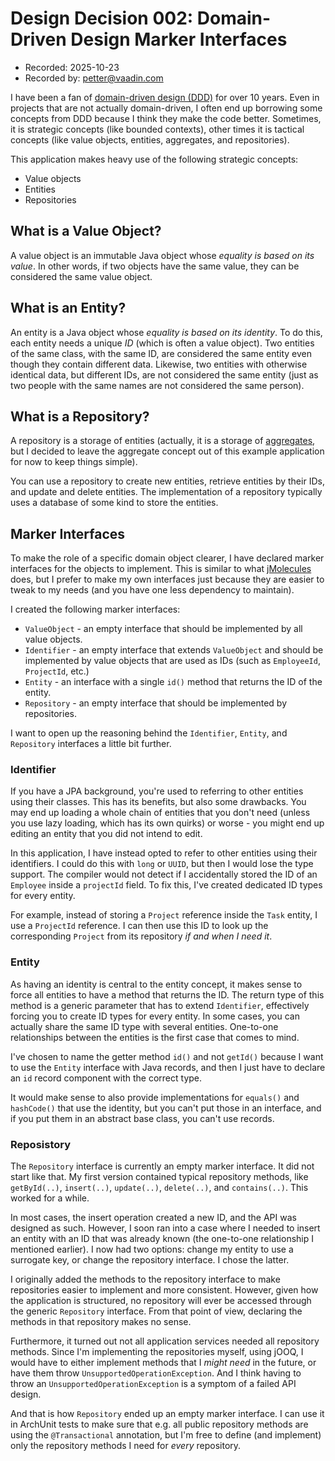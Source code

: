 # Design Decision 002: Domain-Driven Design Marker Interfaces

* Recorded: 2025-10-23
* Recorded by: <petter@vaadin.com>

I have been a fan of [domain-driven design (DDD)](https://martinfowler.com/bliki/DomainDrivenDesign.html) for over 10
years. Even in projects that are not actually domain-driven, I often end up borrowing some concepts from DDD because
I think they make the code better. Sometimes, it is strategic concepts (like bounded contexts), other times it is
tactical concepts (like value objects, entities, aggregates, and repositories).

This application makes heavy use of the following strategic concepts:

* Value objects
* Entities
* Repositories

## What is a Value Object?

A value object is an immutable Java object whose *equality is based on its value*. In other words, if two objects have
the same value, they can be considered the same value object.

## What is an Entity?

An entity is a Java object whose *equality is based on its identity*. To do this, each entity needs a unique
*ID* (which is often a value object). Two entities of the same class, with the same ID, are considered the same entity
even though they contain different data. Likewise, two entities with otherwise identical data, but different IDs, are
not considered the same entity (just as two people with the same names are not considered the same person).

## What is a Repository?

A repository is a storage of entities (actually, it is a storage of
[aggregates](https://martinfowler.com/bliki/DDD_Aggregate.html), but I decided to leave the aggregate concept out of
this example application for now to keep things simple).

You can use a repository to create new entities, retrieve entities by their IDs, and update and delete entities. The
implementation of a repository typically uses a database of some kind to store the entities.

## Marker Interfaces

To make the role of a specific domain object clearer, I have declared marker interfaces for the objects to implement.
This is similar to what [jMolecules](https://github.com/xmolecules/jmolecules) does, but I prefer to make my own
interfaces just because they are easier to tweak to my needs (and you have one less dependency to maintain).

I created the following marker interfaces:

* `ValueObject` - an empty interface that should be implemented by all value objects.
* `Identifier` - an empty interface that extends `ValueObject` and should be implemented by value objects that are used
  as IDs (such as `EmployeeId`, `ProjectId`, etc.)
* `Entity` - an interface with a single `id()` method that returns the ID of the entity.
* `Repository` - an empty interface that should be implemented by repositories.

I want to open up the reasoning behind the `Identifier`, `Entity`, and `Repository` interfaces a little bit further.

### Identifier

If you have a JPA background, you're used to referring to other entities using their classes. This has its benefits,
but also some drawbacks. You may end up loading a whole chain of entities that you don't need (unless you use lazy
loading, which has its own quirks) or worse - you might end up editing an entity that you did not intend to edit.

In this application, I have instead opted to refer to other entities using their identifiers. I could do this with
`long` or `UUID`, but then I would lose the type support. The compiler would not detect if I accidentally stored the
ID of an `Employee` inside a `projectId` field. To fix this, I've created dedicated ID types for every entity.

For example, instead of storing a `Project` reference inside the `Task` entity, I use a `ProjectId` reference. I can
then use this ID to look up the corresponding `Project` from its repository *if and when I need it*.

### Entity

As having an identity is central to the entity concept, it makes sense to force all entities to have a method that
returns the ID. The return type of this method is a generic parameter that has to extend `Identifier`, effectively
forcing you to create ID types for every entity. In some cases, you can actually share the same ID type with several
entities. One-to-one relationships between the entities is the first case that comes to mind.

I've chosen to name the getter method `id()` and not `getId()` because I want to use the `Entity` interface with Java
records, and then I just have to declare an `id` record component with the correct type.

It would make sense to also provide implementations for `equals()` and `hashCode()` that use the identity, but you
can't put those in an interface, and if you put them in an abstract base class, you can't use records.

### Reposistory

The `Repository` interface is currently an empty marker interface. It did not start like that. My first version
contained typical repository methods, like `getById(..)`, `insert(..)`, `update(..)`, `delete(..)`, and `contains(..)`.
This worked for a while.

In most cases, the insert operation created a new ID, and the API was designed as such. However, I soon ran into a case
where I needed to insert an entity with an ID that was already known (the one-to-one relationship I mentioned earlier).
I now had two options: change my entity to use a surrogate key, or change the repository interface. I chose the latter.

I originally added the methods to the repository interface to make repositories easier to implement and more consistent.
However, given how the application is structured, no repository will ever be accessed through the generic `Repository`
interface. From that point of view, declaring the methods in that repository makes no sense.

Furthermore, it turned out not all application services needed all repository methods. Since I'm implementing the
repositories myself, using jOOQ, I would have to either implement methods that I *might need* in the future, or have
them throw `UnsupportedOperationException`. And I think having to throw an `UnsupportedOperationException` is a
symptom of a failed API design.

And that is how `Repository` ended up an empty marker interface. I can use it in ArchUnit tests to make sure that e.g.
all public repository methods are using the `@Transactional` annotation, but I'm free to define (and implement) only
the repository methods I need for *every* repository.

